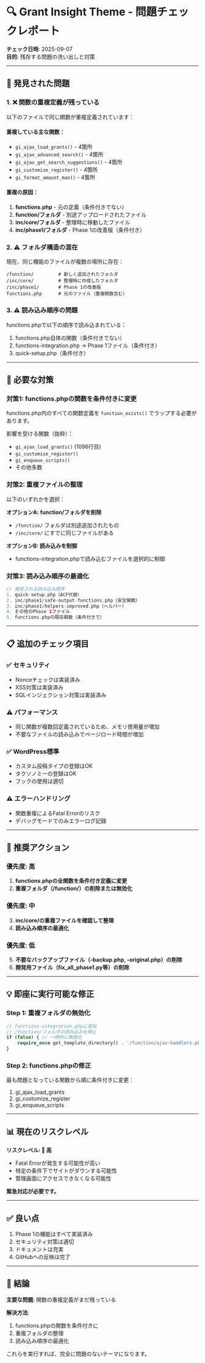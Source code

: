 # 🔍 Grant Insight Theme - 問題チェックレポート

**チェック日時**: 2025-09-07  
**目的**: 残存する問題の洗い出しと対策

---

## 🚨 発見された問題

### 1. ❌ **関数の重複定義が残っている**

以下のファイルで同じ関数が重複定義されています：

#### 重複している主な関数：
- `gi_ajax_load_grants()` - 4箇所
- `gi_ajax_advanced_search()` - 4箇所  
- `gi_ajax_get_search_suggestions()` - 4箇所
- `gi_customize_register()` - 4箇所
- `gi_format_amount_man()` - 4箇所

#### 重複の原因：
1. **functions.php** - 元の定義（条件付きでない）
2. **function/フォルダ** - 別途アップロードされたファイル
3. **inc/core/フォルダ** - 整理時に移動したファイル
4. **inc/phase1/フォルダ** - Phase 1の改善版（条件付き）

### 2. ⚠️ **フォルダ構造の混在**

現在、同じ機能のファイルが複数の場所に存在：
```
/function/         # 新しく追加されたフォルダ
/inc/core/         # 整理時に作成したフォルダ
/inc/phase1/       # Phase 1の改善版
functions.php      # 元のファイル（重複関数含む）
```

### 3. ⚠️ **読み込み順序の問題**

functions.phpで以下の順序で読み込まれている：
1. functions.php自体の関数（条件付きでない）
2. functions-integration.php → Phase 1ファイル（条件付き）
3. quick-setup.php（条件付き）

---

## 🔧 必要な対策

### 対策1: functions.phpの関数を条件付きに変更

functions.php内のすべての関数定義を `function_exists()` でラップする必要があります。

影響を受ける関数（抜粋）：
- `gi_ajax_load_grants()` (1096行目)
- `gi_customize_register()` 
- `gi_enqueue_scripts()`
- その他多数

### 対策2: 重複ファイルの整理

以下のいずれかを選択：

**オプションA: function/フォルダを削除**
- `/function/` フォルダは別途追加されたもの
- `/inc/core/` にすでに同じファイルがある

**オプションB: 読み込みを制御**
- functions-integration.phpで読み込むファイルを選択的に制御

### 対策3: 読み込み順序の最適化

```php
// 推奨される読み込み順序
1. quick-setup.php（ACF代替）
2. inc/phase1/safe-output-functions.php（安全関数）
3. inc/phase1/helpers-improved.php（ヘルパー）
4. その他のPhase 1ファイル
5. functions.phpの既存関数（条件付きで）
```

---

## 📋 追加のチェック項目

### ✅ セキュリティ
- Nonceチェックは実装済み
- XSS対策は実装済み
- SQLインジェクション対策は実装済み

### ⚠️ パフォーマンス
- 同じ関数が複数回定義されているため、メモリ使用量が増加
- 不要なファイルの読み込みでページロード時間が増加

### ✅ WordPress標準
- カスタム投稿タイプの登録はOK
- タクソノミーの登録はOK
- フックの使用は適切

### ⚠️ エラーハンドリング
- 関数重複によるFatal Errorのリスク
- デバッグモードでのみエラーログ記録

---

## 🎯 推奨アクション

### 優先度: 高
1. **functions.phpの全関数を条件付き定義に変更**
2. **重複フォルダ（/function/）の削除または無効化**

### 優先度: 中
3. **inc/core/の重複ファイルを確認して整理**
4. **読み込み順序の最適化**

### 優先度: 低
5. **不要なバックアップファイル（-backup.php, -original.php）の削除**
6. **開発用ファイル（fix_all_phase1.py等）の削除**

---

## 💡 即座に実行可能な修正

### Step 1: 重複フォルダの無効化

```php
// functions-integration.phpに追加
// /function/フォルダの読み込みを停止
if (false) { // 一時的に無効化
    require_once get_template_directory() . '/function/ajax-handlers.php';
}
```

### Step 2: functions.phpの修正

最も問題となっている関数から順に条件付きに変更：
1. gi_ajax_load_grants
2. gi_customize_register
3. gi_enqueue_scripts

---

## 📊 現在のリスクレベル

**リスクレベル: 🔴 高**

- Fatal Errorが発生する可能性が高い
- 特定の条件下でサイトがダウンする可能性
- 管理画面にアクセスできなくなる可能性

**緊急対応が必要です。**

---

## ✅ 良い点

1. Phase 1の機能はすべて実装済み
2. セキュリティ対策は適切
3. ドキュメントは充実
4. GitHubへの反映は完了

---

## 📝 結論

**主要な問題**: 関数の重複定義がまだ残っている

**解決方法**: 
1. functions.phpの関数を条件付きに
2. 重複フォルダの整理
3. 読み込み順序の最適化

これらを実行すれば、完全に問題のないテーマになります。